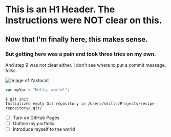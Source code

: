 # This is an H1 Header. The Instructions were NOT clear on this.
## Now that I'm finally here, this makes sense.
### But getting here was a pain and took three tries on my own.

And step 9 was not clear either.
I don't see where to put a commit message, folks.

![Image of Yaktocat](https://octodex.github.com/images/yaktocat.png)

``` javascript
var myVar = "Hello, world!";
```


```
$ git init
Initialized empty Git repository in /Users/skills/Projects/recipe-repository/.git/
```


- [ ] Turn on GitHub Pages
- [ ] Outline my portfolio
- [ ] Introduce myself to the world
